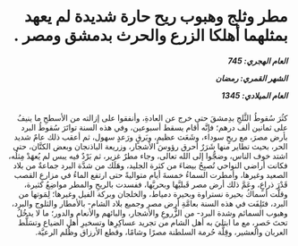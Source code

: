<h1 dir="rtl">مطر وثلج وهبوب ريح حارة شديدة لم يعهد بمثلهما أهلكا الزرع والحرث بدمشق ومصر .</h1>

<h5 dir="rtl">العام الهجري:  745

الشهر القمري: رمضان

العام الميلادي: 1345</h5>

<p dir="rtl">كثُرَ سُقوطُ الثَّلجِ بدِمشقَ حتى خرج عن العادةِ، وأنفقوا على إزالته من الأسطحِ ما ينيفُ على ثمانين ألف درهم؛ فإنَّه أقام يسقط أسبوعين، وفي هذه السنة تواتَرَ سُقوطُ البرد بأرض مصرَ، مع ريحٍ سوداء، وشَعَث عظيمٍ، وبَرقٍ ورَعدٍ سهول، ثم أعقب ذلك عامٌ شديد الحر، بحيث تطاير منها شَرَرٌ أحرق رؤوسَ الأشجار، وزريعة الباذنجان وبعض الكتَّان، حتى اشتد خوف الناس، وضجُّوا إلى الله تعالى، وجاء مطرٌ غزير، ثم بَرْدٌ فيه يبس لم يُعهَدْ مِثلُه، فكانت أراضي النواحي تُصبِحُ بيضاءَ من كثرة الجليد، وهَلَك من شدَّة البرد جماعةٌ من بلاد الصعيد وغيرها، وأمطرت السماءُ خمسةَ أيام متواليةً حتى ارتفع الماءُ في مزارعِ القصب قَدْرَ ذراعٍ، وعَمَّ ذلك أرض مصر قَبليَّها وبحريَّها، ففسدت بالريحِ والمطر مواضِعُ كثيرة، وقلَّت أسماكُ بحيرة نستراوة وبحيرة دمياط، والخلجان وبركة الفيل وغيرها؛ لِمَوتها من البرد، فتَلِفَت في هذه السنة بعامَّةِ أرض مصر وجميع بلاد الشام- بالأمطار والثلوج والبرد، وهبوب السمائم وشدة البرد- من الزُّروعِ والأشجار، والبائهم والأنعام والدور؛ ما لا يدخُلُ تحتَ حَصرٍ، مع ما ابتليَ به أهل الشام من تجريد عساكِرِها وتسخيرِ أهلِ الضياع وتسَلُّط العربان والعشير، وقِلَّة حُرمة السلطنة مصرًا وشامًا، وقطع الأرزاق وظُلم الرعيَّة.</p></br>
